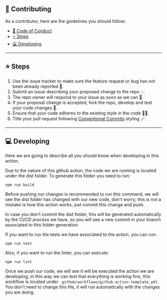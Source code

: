 ## 👏 Contributing

As a contributor, here are the guidelines you should follow:

- [👔 Code of Conduct](CODE_OF_CONDUCT.md)
- [⭐️ Steps](#-steps)
- [💻️ Developing](#-developing)

---

## ⭐️ Steps

1. Use the issue tracker to make sure the feature request or bug has not been already reported 🔎.
2. Submit an issue describing your proposed change to the repo 💡.
3. The repo owner will respond to your issue as soon as we can 💪.
4. If your proposal change is accepted, fork the repo, develop and test your code changes 🤝.
5. Ensure that your code adheres to the existing style in the code 💅🏻.
6. Title your pull request following [Conventional Commits](https://www.conventionalcommits.org/en/v1.0.0/) styling 🪄.

---

## 💻️ Developing

Here we are going to describe all you should know when developing in this action.

Due to the nature of this github action, the code we are running is located under the dist folder. To generate this folder you need to run:

```shell
npm run build
```

Before pushing our changes is recommended to run this command, we will see the dist folder has changed with our new code, don't worry, this is not a mistake is how this action works, just commit this change and push.

In case you don't commit the dist folder, this will be generated automatically by the CI/CD process we have, so you will see a new commit in your branch associated to this folder generation.

If you want to run the tests we have associated to the action, you can run:

```shell
npm run test
```

Also, if you want to run the linter, you can execute:

```shell
npm run lint
```

Once we push our code, we will see it will be executed the action we are developing, in this way we can test that everything is working fine, this workflow is located under `.github/workflows/github-action-template.yml`. You don't need to change this file, it will run automatically with the changes you are doing.
